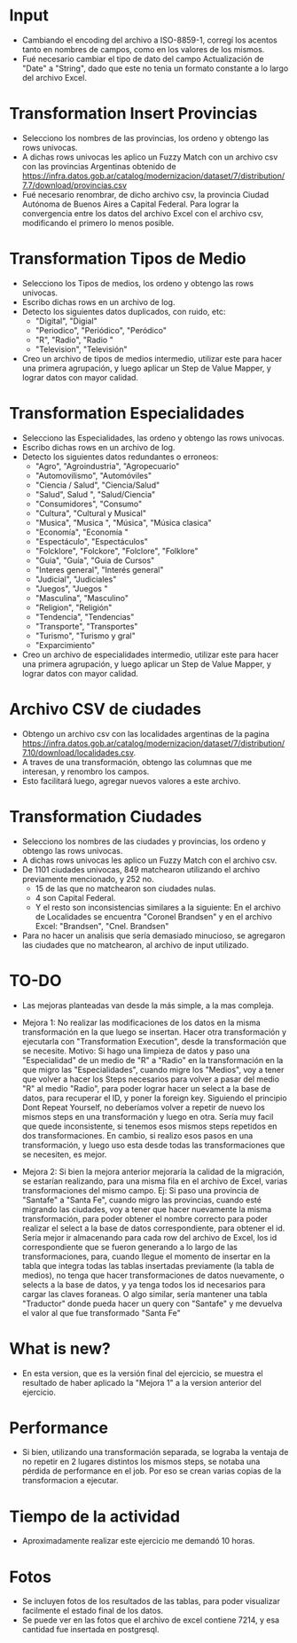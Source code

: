 # Input
* Cambiando el encoding del archivo a ISO-8859-1, corregí los acentos tanto en nombres de campos, como en los valores de los mismos.
* Fué necesario cambiar el tipo de dato del campo Actualización de "Date" a "String", dado que este no tenia un formato constante a lo largo del archivo Excel.


# Transformation Insert Provincias
* Selecciono los nombres de las provincias, los ordeno y obtengo las rows univocas.
* A dichas rows univocas les aplico un Fuzzy Match con un archivo csv con las provincias Argentinas obtenido de https://infra.datos.gob.ar/catalog/modernizacion/dataset/7/distribution/7.7/download/provincias.csv
* Fué necesario renombrar, de dicho archivo csv, la provincia Ciudad Autónoma de Buenos Aires a Capital Federal. Para lograr la convergencia entre los datos del archivo Excel con el archivo csv, modificando el primero lo menos posible.

# Transformation Tipos de Medio
* Selecciono los Tipos de medios, los ordeno y obtengo las rows univocas.
* Escribo dichas rows en un archivo de log.
* Detecto los siguientes datos duplicados, con ruido, etc:
    + "Digital", "Digial"
    + "Periodico", "Periódico", "Peródico"
    + "R", "Radio", "Radio "
    + "Television", "Televisión"
* Creo un archivo de tipos de medios intermedio, utilizar este para hacer una primera agrupación, y luego aplicar un Step de Value Mapper, y lograr datos con mayor calidad.

# Transformation Especialidades
* Selecciono las Especialidades, las ordeno y obtengo las rows univocas.
* Escribo dichas rows en un archivo de log.
* Detecto los siguientes datos redundantes o erroneos:
    + "Agro", "Agroindustria", "Agropecuario"
    + "Automovilismo", "Automóviles"
    + "Ciencia / Salud", "Ciencia/Salud"
    + "Salud", Salud ", "Salud/Ciencia"
    + "Consumidores", "Consumo"
    + "Cultura", "Cultural y Musical"
    + "Musica", "Musica ", "Música", "Música clasica"
    + "Economía", "Economía "
    + "Espectáculo", "Espectáculos"
    + "Folcklore", "Folckore", "Folclore", "Folklore"
    + "Guia", "Guía", "Guia de Cursos"
    + "Interes general", "Interés general"
    + "Judicial", "Judiciales"
    + "Juegos", "Juegos "
    + "Masculina", "Masculino"
    + "Religion", "Religión"
    + "Tendencia", "Tendencias"
    + "Transporte", "Transportes"
    + "Turismo", "Turismo y gral"
    + "Exparcimiento"
* Creo un archivo de especialidades intermedio, utilizar este para hacer una primera agrupación, y luego aplicar un Step de Value Mapper, y lograr datos con mayor calidad.


# Archivo CSV de ciudades
* Obtengo un archivo csv con las localidades argentinas de la pagina https://infra.datos.gob.ar/catalog/modernizacion/dataset/7/distribution/7.10/download/localidades.csv.
* A traves de una transformación, obtengo las columnas que me interesan, y renombro los campos.
* Esto facilitará luego, agregar nuevos valores a este archivo.

# Transformation Ciudades
* Selecciono los nombres de las ciudades y provincias, los ordeno y obtengo las rows univocas.
* A dichas rows univocas les aplico un Fuzzy Match con el archivo csv.
* De 1101 ciudades univocas, 849 matchearon utilizando el archivo previamente mencionado, y 252 no.
    + 15 de las que no matchearon son ciudades nulas.
    + 4 son Capital Federal.
    + Y el resto son inconsistencias similares a la siguiente: En el archivo de Localidades se encuentra "Coronel Brandsen" y en el archivo Excel: "Brandsen", "Cnel. Brandsen"
* Para no hacer un analisis que sería demasiado minucioso, se agregaron las ciudades que no matchearon, al archivo de input utilizado.

# TO-DO
* Las mejoras planteadas van desde la más simple, a la mas compleja.
* Mejora 1: No realizar las modificaciones de los datos en la misma transformación en la que luego se insertan. Hacer otra transformación y ejecutarla con "Transformation Execution", desde la transformación que se necesite. Motivo: Si hago una limpieza de datos y paso una "Especialidad" de un medio de "R" a "Radio" en la transformación en la que migro las "Especialidades", cuando migre los "Medios", voy a tener que volver a hacer los Steps necesarios para volver a pasar del medio "R" al medio "Radio", para poder lograr hacer un select a la base de datos, para recuperar el ID, y poner la foreign key. 
Siguiendo el principio Dont Repeat Yourself, no deberíamos volver a repetir de nuevo los mismos steps en una transformación y luego en otra. Sería muy facil que quede inconsistente, si tenemos esos mismos steps repetidos en dos transformaciones.
En cambio, si realizo esos pasos en una transformación, y luego uso esta desde todas las transformaciones que se necesiten, es mejor.

* Mejora 2: Si bien la mejora anterior mejoraría la calidad de la migración, se estarían realizando, para una misma fila en el archivo de Excel, varias transformaciones del mismo campo. Ej: Si paso una provincia de "Santafe" a "Santa Fe", cuando migro las provincias, cuando esté migrando las ciudades, voy a tener que hacer nuevamente la misma transformación, para poder obtener el nombre correcto para poder realizar el select a la base de datos correspondiente, para obtener el id.
Sería mejor ir almacenando para cada row del archivo de Excel, los id correspondiente que se fueron generando a lo largo de las transformaciones, para, cuando llegue el momento de insertar en la tabla que integra todas las tablas insertadas previamente (la tabla de medios), no tenga que hacer transformaciones de datos nuevamente, o selects a la base de datos, y ya tenga todos los id necesarios para cargar las claves foraneas.
O algo similar, sería mantener una tabla "Traductor" donde pueda hacer un query con "Santafe" y me devuelva el valor al que fue transformado "Santa Fe"

# What is new?
* En esta version, que es la versión final del ejercicio, se muestra el resultado de haber aplicado la "Mejora 1" a la version anterior del ejercicio.

# Performance
* Si bien, utilizando una transformación separada, se lograba la ventaja de no repetir en 2 lugares distintos los mismos steps, se notaba una pérdida de performance en el job. 
Por eso se crean varias copias de la transformacion a ejecutar.

# Tiempo de la actividad
* Aproximadamente realizar este ejercicio me demandó 10 horas.

# Fotos
* Se incluyen fotos de los resultados de las tablas, para poder visualizar facilmente el estado final de los datos.
* Se puede ver en las fotos que el archivo de excel contiene 7214, y esa cantidad fue insertada en postgresql.
